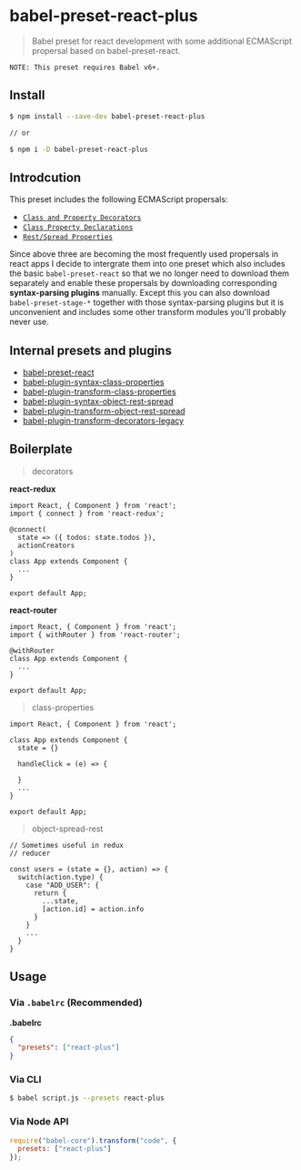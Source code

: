 # babel-preset-react-plus

> Babel preset for react development with some additional ECMAScript propersal based on babel-preset-react.

```NOTE
NOTE: This preset requires Babel v6+.
```
## Install

```sh
$ npm install --save-dev babel-preset-react-plus

// or

$ npm i -D babel-preset-react-plus
```

## Introdcution

This preset includes the following ECMAScript propersals:

* [`Class and Property Decorators`](https://github.com/wycats/javascript-decorators/blob/master/README.md)
* [`Class Property Declarations`](https://github.com/jeffmo/es-class-fields-and-static-properties)
* [`Rest/Spread Properties`](https://github.com/sebmarkbage/ecmascript-rest-spread) 

Since above three are becoming the most frequently used propersals in react apps I decide to intergrate them
into one preset which also includes the basic `babel-preset-react` so that we no longer
need to download them separately and enable these propersals by downloading corresponding **syntax-parsing plugins** manually.
Except this you can also download `babel-preset-stage-*` together with those syntax-parsing plugins but it is unconvenient and
includes some other transform modules you'll probably never use.

## Internal presets and plugins

* [babel-preset-react](https://github.com/babel/babel/tree/master/packages/babel-preset-react)
* [babel-plugin-syntax-class-properties](https://github.com/babel/babel/tree/master/packages/babel-plugin-syntax-class-properties)
* [babel-plugin-transform-class-properties](https://github.com/babel/babel/tree/master/packages/babel-plugin-transform-class-properties)
* [babel-plugin-syntax-object-rest-spread](https://github.com/babel/babel/tree/master/packages/babel-plugin-syntax-object-rest-spread)
* [babel-plugin-transform-object-rest-spread](https://github.com/babel/babel/tree/master/packages/babel-plugin-transform-object-rest-spread)
* [babel-plugin-transform-decorators-legacy](https://github.com/loganfsmyth/babel-plugin-transform-decorators-legacy)

## Boilerplate

> decorators

**react-redux**
```react-redux
import React, { Component } from 'react';
import { connect } from 'react-redux';

@connect(
  state => ({ todos: state.todos }),
  actionCreators
)
class App extends Component {
  ...
}

export default App;
```

**react-router**
```react-router
import React, { Component } from 'react';
import { withRouter } from 'react-router';

@withRouter
class App extends Component {
  ...
}

export default App;
```

> class-properties

```class-properties
import React, { Component } from 'react';

class App extends Component {
  state = {}

  handleClick = (e) => {
    
  }
  ...
}

export default App;
```

> object-spread-rest

```object-spread-rest
// Sometimes useful in redux
// reducer

const users = (state = {}, action) => {
  switch(action.type) {
    case "ADD_USER": {
      return {
        ...state,
        [action.id] = action.info
      }
    }
    ...
  }
}
```

## Usage

### Via `.babelrc` (Recommended)

**.babelrc**

```json
{
  "presets": ["react-plus"]
}
```

### Via CLI

```sh
$ babel script.js --presets react-plus
```

### Via Node API

```javascript
require("babel-core").transform("code", {
  presets: ["react-plus"]
});
```
